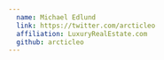 ```yaml
---
  name: Michael Edlund
  link: https://twitter.com/arcticleo
  affiliation: LuxuryRealEstate.com
  github: arcticleo
---
```

